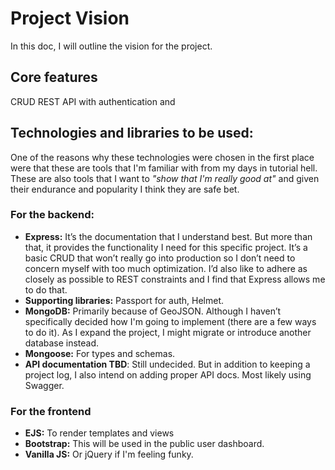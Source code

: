 # Project Vision

In this doc, I will outline the vision for the project.

## Core features

CRUD REST API with authentication and


## Technologies and libraries to be used:

One of the reasons why these technologies were chosen in the first place were that these are tools that I'm familiar with from my days in tutorial hell. These are also tools that I want to _"show that I'm really good at"_ and given their endurance and popularity I think they are safe bet.

### For the backend:

- **Express:** It’s the documentation that I understand best. But more than that, it provides the functionality I need for this specific project. It’s a basic CRUD that won’t really go into production so I don’t need to concern myself with too much optimization. I’d also like to adhere as closely as possible to REST constraints and I find that Express allows me to do that.
- **Supporting libraries:** Passport for auth, Helmet.
- **MongoDB:** Primarily because of GeoJSON. Although I haven’t specifically decided how I'm going to implement (there are a few ways to do it). As I expand the project, I might migrate or introduce another database instead.
- **Mongoose:** For types and schemas.
- **API documentation TBD**: Still undecided. But in addition to keeping a project log, I also intend on adding proper API docs. Most likely using Swagger.

### For the frontend

- **EJS:** To render templates and views
- **Bootstrap:** This will be used in the public user dashboard.
- **Vanilla JS:** Or jQuery if I'm feeling funky.